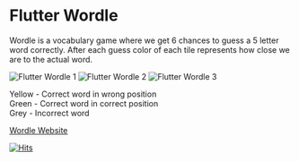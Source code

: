 

# Flutter Wordle

Wordle is a vocabulary game where we get 6 chances to guess a 5 letter word correctly. After each guess color of each tile represents how close we are to the actual word.

![Flutter Wordle 1](https://i.imgur.com/sI1kXXHm.png)  ![Flutter Wordle 2](https://i.imgur.com/l7NdEJGm.png) ![Flutter Wordle 3](https://i.imgur.com/lBSyXF2m.png)


Yellow - Correct word in wrong position  <br/>
Green - Correct word in correct position  <br/>
Grey - Incorrect word <br/>

[Wordle Website](https://www.powerlanguage.co.uk/wordle/) 

[![Hits](https://hits.seeyoufarm.com/api/count/incr/badge.svg?url=https%3A%2F%2Fgithub.com%2FZenDeveloper7%2FFlutter-Wordle&count_bg=%2342A5F5&title_bg=%23555555&icon=flutter.svg&icon_color=%23E7E7E7&title=Views&edge_flat=false)](https://hits.seeyoufarm.com)
